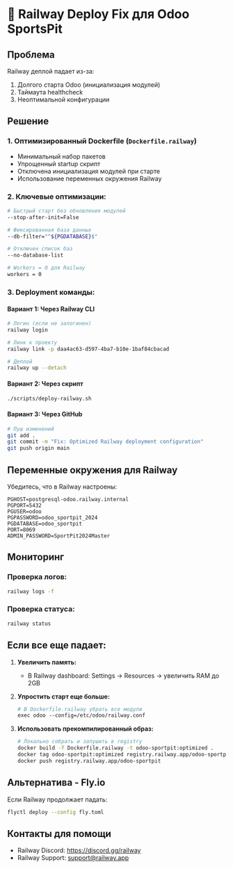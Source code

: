 # 🚀 Railway Deploy Fix для Odoo SportsPit

## Проблема
Railway деплой падает из-за:
1. Долгого старта Odoo (инициализация модулей)
2. Таймаута healthcheck
3. Неоптимальной конфигурации

## Решение

### 1. Оптимизированный Dockerfile (`Dockerfile.railway`)
- Минимальный набор пакетов
- Упрощенный startup скрипт
- Отключена инициализация модулей при старте
- Использование переменных окружения Railway

### 2. Ключевые оптимизации:
```bash
# Быстрый старт без обновления модулей
--stop-after-init=False

# Фиксированная база данных
--db-filter="^${PGDATABASE}$"

# Отключен список баз
--no-database-list

# Workers = 0 для Railway
workers = 0
```

### 3. Deployment команды:

#### Вариант 1: Через Railway CLI
```bash
# Логин (если не залогинен)
railway login

# Линк к проекту
railway link -p daa4ac63-d597-4ba7-b10e-1baf84cbacad

# Деплой
railway up --detach
```

#### Вариант 2: Через скрипт
```bash
./scripts/deploy-railway.sh
```

#### Вариант 3: Через GitHub
```bash
# Пуш изменений
git add .
git commit -m "Fix: Optimized Railway deployment configuration"
git push origin main
```

## Переменные окружения для Railway

Убедитесь, что в Railway настроены:
```
PGHOST=postgresql-odoo.railway.internal
PGPORT=5432
PGUSER=odoo
PGPASSWORD=odoo_sportpit_2024
PGDATABASE=odoo_sportpit
PORT=8069
ADMIN_PASSWORD=SportPit2024Master
```

## Мониторинг

### Проверка логов:
```bash
railway logs -f
```

### Проверка статуса:
```bash
railway status
```

## Если все еще падает:

1. **Увеличить память:**
   - В Railway dashboard: Settings → Resources → увеличить RAM до 2GB

2. **Упростить старт еще больше:**
   ```dockerfile
   # В Dockerfile.railway убрать все модули
   exec odoo --config=/etc/odoo/railway.conf
   ```

3. **Использовать прекомпилированный образ:**
   ```bash
   # Локально собрать и запушить в registry
   docker build -f Dockerfile.railway -t odoo-sportpit:optimized .
   docker tag odoo-sportpit:optimized registry.railway.app/odoo-sportpit
   docker push registry.railway.app/odoo-sportpit
   ```

## Альтернатива - Fly.io

Если Railway продолжает падать:
```bash
flyctl deploy --config fly.toml
```

## Контакты для помощи
- Railway Discord: https://discord.gg/railway
- Railway Support: support@railway.app